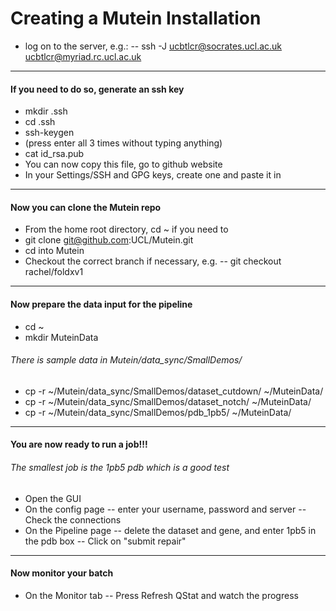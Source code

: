 # Creating a Mutein Installation

- log on to the server, e.g.:
-- ssh -J ucbtlcr@socrates.ucl.ac.uk ucbtlcr@myriad.rc.ucl.ac.uk
------------------------
####  If you need to do so, generate an ssh key
- mkdir .ssh
- cd .ssh
- ssh-keygen
- (press enter all 3 times without typing anything)
- cat id_rsa.pub
- You can now copy this file, go to github website
- In your Settings/SSH and GPG keys, create one and paste it in
------------------------
#### Now you can clone the Mutein repo
- From the home root directory, cd ~ if you need to
- git clone git@github.com:UCL/Mutein.git
- cd into Mutein
- Checkout the correct branch if necessary, e.g.
-- git checkout rachel/foldxv1
------------------------
#### Now prepare the data input for the pipeline
- cd ~
- mkdir MuteinData
###### There is sample data in Mutein/data_sync/SmallDemos/
- cp -r ~/Mutein/data_sync/SmallDemos/dataset_cutdown/ ~/MuteinData/
- cp -r ~/Mutein/data_sync/SmallDemos/dataset_notch/ ~/MuteinData/
- cp -r ~/Mutein/data_sync/SmallDemos/pdb_1pb5/ ~/MuteinData/
------------------------
#### You are now ready to run a job!!!
###### The smallest job is the 1pb5 pdb which is a good test
- Open the GUI
- On the config page 
-- enter your username, password and server
-- Check the connections
- On the Pipeline page
-- delete the dataset and gene, and enter 1pb5 in the pdb box
-- Click on "submit repair"
------------------------------
#### Now monitor your batch
- On the Monitor tab
-- Press Refresh QStat and watch the progress


